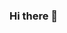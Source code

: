 ### Hi there 👋

<!--
**kaustavkarmakar2/kaustavkarmakar2** is a ✨ _special_ ✨ repository because its `README.md` (this file) appears on your GitHub profile.

Here are some ideas to get you started:

- 🔭 I’m currently working on ...Developing my self in tech field
- 🌱 I’m currently learning ...Full MERN Stack and React Native
- 👯 I’m looking to collaborate on ...Javascript challanges
- 🤔 I’m looking for help with ...web & design stuff
- 💬 Ask me about ...Anything
- 📫 How to reach me: ...LinkdIn (www.linkedin.com/in/kaustav-karmakar-6a602212a/)
- ⚡ Fun fact: ...Your blood vessels could circle the globe.
-->
